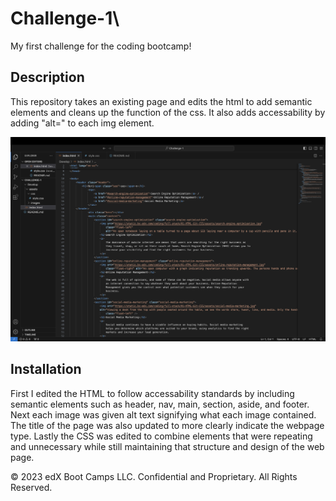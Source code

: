 # Challenge-1\
My first challenge for the coding bootcamp! 

## Description 

This repository takes an existing page and edits the html to add semantic elements and cleans up the function of the css. It also adds accessability by adding "alt=" to each img element. 

![alt text](<Develop/assets/images/Challenge1-html edits.png>)


## Installation

First I edited the HTML to follow accessability standards by including semantic elements such as header, nav, main, section, aside, and footer. Next each image was given alt text signifying what each image contained. The title of the page was also updated to more clearly indicate the webpage type. Lastly the CSS was edited to combine elements that were repeating and unnecessary while still maintaining that structure and design of the web page. 



© 2023 edX Boot Camps LLC. Confidential and Proprietary. All Rights Reserved.